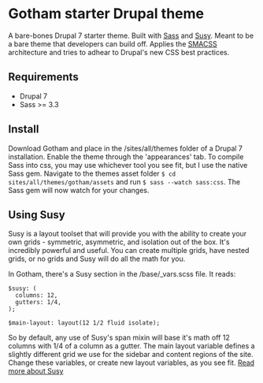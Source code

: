 # Gotham starter Drupal theme

A bare-bones Drupal 7 starter theme. Built with [Sass](http://sass-lang.com) and [Susy](http://susy.oddbird.net). Meant to be a bare theme that developers can build off. Applies the [SMACSS](http://smacss.com) architecture and tries to adhear to Drupal's new CSS best practices.

## Requirements 

* Drupal 7
* Sass >= 3.3

## Install

Download Gotham and place in the /sites/all/themes folder of a Drupal 7 installation. Enable the theme through the 'appearances' tab. To compile Sass into css, you may use whichever tool you see fit, but I use the native Sass gem. Navigate to the themes asset folder `$ cd sites/all/themes/gotham/assets` and run `$ sass --watch sass:css`. The Sass gem will now watch for your changes.

## Using Susy

Susy is a layout toolset that will provide you with the ability to create your own grids - symmetric, asymmetric, and isolation out of the box. It's incredibly powerful and useful. You can create multiple grids, have nested grids, or no grids and Susy will do all the math for you.

In Gotham, there's a Susy section in the /base/_vars.scss file. It reads:

```
$susy: (
  columns: 12,
  gutters: 1/4,
);

$main-layout: layout(12 1/2 fluid isolate);
```

So by default, any use of Susy's span mixin will base it's math off 12 columns with 1/4 of a column as a gutter. The main layout variable defines a slightly different grid we use for the sidebar and content regions of the site. Change these variables, or create new layout variables, as you see fit. [Read more about Susy](http://susydocs.oddbird.net/en/latest/)